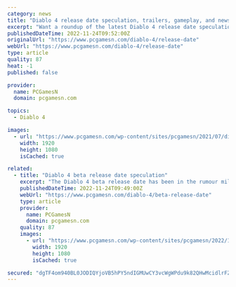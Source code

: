 ```yaml
---
category: news
title: "Diablo 4 release date speculation, trailers, gameplay, and news"
excerpt: "Want a roundup of the latest Diablo 4 release date speculation and news? Announced during BlizzCon 2019, the upcoming entry in the demon-slaying action RPG game series has had many different ..."
publishedDateTime: 2022-11-24T09:52:00Z
originalUrl: "https://www.pcgamesn.com/diablo-4/release-date"
webUrl: "https://www.pcgamesn.com/diablo-4/release-date"
type: article
quality: 87
heat: -1
published: false

provider:
  name: PCGamesN
  domain: pcgamesn.com

topics:
  - Diablo 4

images:
  - url: "https://www.pcgamesn.com/wp-content/sites/pcgamesn/2021/07/diablo-4-release-date.jpg"
    width: 1920
    height: 1080
    isCached: true

related:
  - title: "Diablo 4 beta release date speculation"
    excerpt: "The Diablo 4 beta release date has been in the rumour mill for quite some time now, and we’ve got the details on what to expect from the testing period ..."
    publishedDateTime: 2022-11-24T09:49:00Z
    webUrl: "https://www.pcgamesn.com/diablo-4/beta-release-date"
    type: article
    provider:
      name: PCGamesN
      domain: pcgamesn.com
    quality: 87
    images:
      - url: "https://www.pcgamesn.com/wp-content/sites/pcgamesn/2022/11/diablo-4-beta-release-date-header.jpg"
        width: 1920
        height: 1080
        isCached: true

secured: "dgTF4om940BL0JODIQYjoVB5hPY5ndIGMUwCY3vcWgWPdu9k82QHwMcidlrFZH8f1sP/qlujE2kBzpuo6XFtleptz3nsHJ9uu5dBKTTCg6hQE8GjNqGnEVxX0smgXfyKC+9xJKPzpzx+awkunaKLp4VA8AGvLc81VPuQgizHU4q+yJqHFPUb+3BwgstR3YOIw/EH3wMYGX49rVY+Fq4Mhg/OmnYbcuI3pUndDC8SQrg36rd+Ge/HMFRl8oUlpEKpa1GW2hSwFTT31K06/BXiypVAN6zbpX7nZsAsxCKf12MQZ4tHqKL4mVmtB4vTvSgG7fiK0W4DN0KGSd0lNSA89WtXTZe1zhtGwHQzzFdA4r0=;R/L6i3MZPjwqoj7SM21FWg=="
---
```


